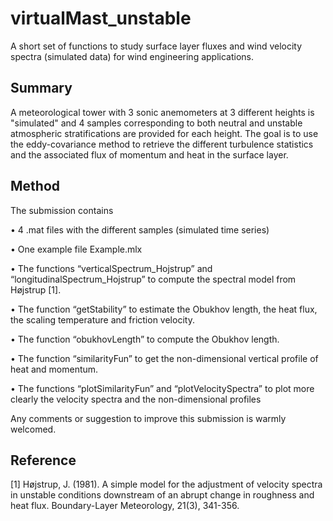 # virtualMast_unstable
A short set of functions to study surface layer fluxes and wind velocity spectra (simulated data) for wind engineering applications.



## Summary

A meteorological tower with 3 sonic anemometers at 3 different heights is "simulated" and 4 samples corresponding to both neutral and unstable atmospheric stratifications are provided for each height.
The goal is to use the eddy-covariance method to retrieve the different turbulence statistics and the associated flux of momentum and heat in the surface layer.

## Method 

The submission contains

• 4 .mat files with the different samples (simulated time series)

• One example file Example.mlx

• The functions “verticalSpectrum_Hojstrup” and “longitudinalSpectrum_Hojstrup” to compute the spectral model from Højstrup [1].

• The function “getStability” to estimate the Obukhov length, the heat flux, the scaling temperature and friction velocity.

• The function “obukhovLength” to compute the Obukhov length.

• The function “similarityFun” to get the non-dimensional vertical profile of heat and momentum.

• The functions “plotSimilarityFun” and “plotVelocitySpectra” to plot more clearly the velocity spectra and the non-dimensional profiles

Any comments or suggestion to improve this submission is warmly welcomed.


## Reference

[1] Højstrup, J. (1981). A simple model for the adjustment of velocity spectra in unstable conditions downstream of an abrupt change in roughness and heat flux. Boundary-Layer Meteorology, 21(3), 341-356.
